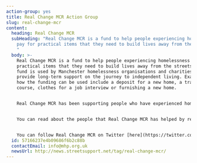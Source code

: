 ```yaml
---
action-group: yes
title: Real Change MCR Action Group
slug: real-change-mcr
content:
  heading: Real Change MCR
  subHeading: "Real Change MCR is a fund to help people experiencing homelessness
    pay for practical items that they need to build lives away from the streets.
    "
  body: >-
    Real Change MCR is a fund to help people experiencing homelessness pay for
    practical items that they need to build lives away from the streets. The
    fund is used by Manchester homelessness organisations and charities who
    provide long-term support on the journey to independent living. Examples of
    how the funding can be used include a deposit for a new home, a training
    course, clothes for a job interview or furnishing a new home.


    Real Change MCR has been supporting people who have experienced homelessness since 2016, raising over £310,000 and helping over 1,600 people in Manchester.


    You can read about the people that Real Change MCR has helped by reading our [case studies](https://streetsupport.net/manchester/realchangemcr/case-studies/).


    Y﻿ou can follow Real Change MCR on Twitter [here](https://twitter.com/realchangemanc?lang=en)
  id: 57166237e4b09686f6b2c88b
  contactEmail: info@mhp.org.uk
  newsUrl: http://news.streetsupport.net/tag/real-change-mcr/
---
```

